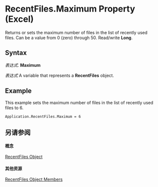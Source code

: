 
# RecentFiles.Maximum Property (Excel)

Returns or sets the maximum number of files in the list of recently used files. Can be a value from 0 (zero) through 50. Read/write  **Long**.


## Syntax

 _表达式_. **Maximum**

 _表达式_ A variable that represents a **RecentFiles** object.


## Example

This example sets the maximum number of files in the list of recently used files to 6.


```
Application.RecentFiles.Maximum = 6
```


## 另请参阅


#### 概念


[RecentFiles Object](e33ae942-0444-0631-be08-386366b6ebdb.md)
#### 其他资源


[RecentFiles Object Members](http://msdn.microsoft.com/library/3f43e601-21ee-c8f8-890f-5d3d3d39d252%28Office.15%29.aspx)